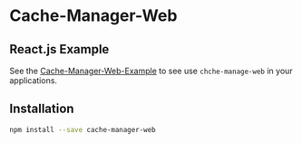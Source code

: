 # Cache-Manager-Web

## React.js Example

See the [Cache-Manager-Web-Example]() to see use `chche-manage-web` in your applications.

## Installation

```bash
npm install --save cache-manager-web
```
